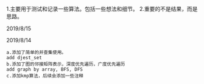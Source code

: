 1.主要用于测试和记录一些算法。包括一些想法和细节。
2.重要的不是结果，而是思路。

2019/8/15

    

2019/8/14
    
    a.添加了简单的并查集使用。
    add djest_set
    b.添加了图的邻接矩阵表示，深度优先遍历，广度优先遍历
    add graph by array, BFS, DFS
    c.添加kmp算法，后续会添加一些注释



